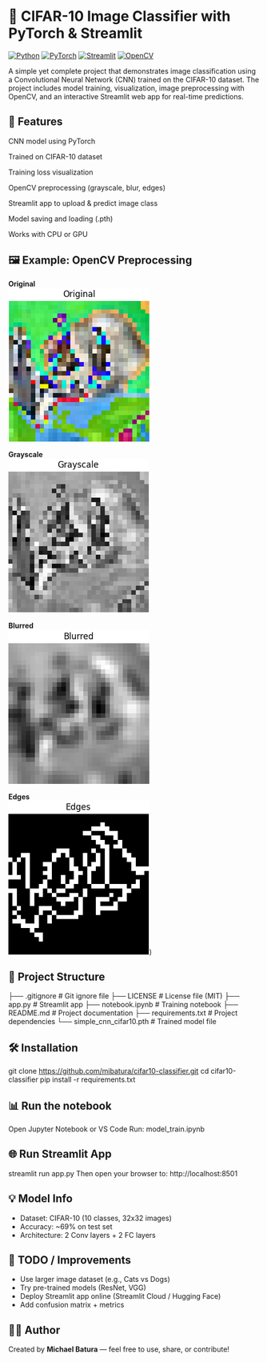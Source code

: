 # 🧠 CIFAR-10 Image Classifier with PyTorch & Streamlit

[![Python](https://img.shields.io/badge/Python-3.8+-blue?logo=python)](https://www.python.org/)
[![PyTorch](https://img.shields.io/badge/PyTorch-Model-red?logo=pytorch)](https://pytorch.org/)
[![Streamlit](https://img.shields.io/badge/Streamlit-App-brightgreen?logo=streamlit)](https://streamlit.io/)
[![OpenCV](https://img.shields.io/badge/OpenCV-Preprocessing-informational?logo=opencv)](https://opencv.org/)

A simple yet complete project that demonstrates image classification using a Convolutional Neural Network (CNN) trained on the CIFAR-10 dataset. The project includes model training, visualization, image preprocessing with OpenCV, and an interactive Streamlit web app for real-time predictions.


## 🚀 Features

CNN model using PyTorch

Trained on CIFAR-10 dataset

Training loss visualization

OpenCV preprocessing (grayscale, blur, edges)

Streamlit app to upload & predict image class

Model saving and loading (.pth)

Works with CPU or GPU


## 🖼️ Example: OpenCV Preprocessing

**Original**  
![orig](example_images/original.png)

**Grayscale**  
![gray](example_images/grayscale.png)

**Blurred**  
![blur](example_images/blurred.png)

**Edges**  
![edge](example_images/edges.png)) 


## 📁 Project Structure

├── .gitignore                 # Git ignore file
├── LICENSE                    # License file (MIT)
├── app.py                     # Streamlit app
├── notebook.ipynb             # Training notebook
├── README.md                  # Project documentation
├── requirements.txt           # Project dependencies
└── simple_cnn_cifar10.pth     # Trained model file


## 🛠️ Installation

git clone https://github.com/mibatura/cifar10-classifier.git
cd cifar10-classifier
pip install -r requirements.txt


## 📊 Run the notebook

Open Jupyter Notebook or VS Code
Run: model_train.ipynb


## 🌐 Run Streamlit App

streamlit run app.py
Then open your browser to: http://localhost:8501


## 💡 Model Info

- Dataset: CIFAR-10 (10 classes, 32x32 images)
- Accuracy: ~69% on test set
- Architecture: 2 Conv layers + 2 FC layers


## 🧪 TODO / Improvements

- Use larger image dataset (e.g., Cats vs Dogs)
- Try pre-trained models (ResNet, VGG)
- Deploy Streamlit app online (Streamlit Cloud / Hugging Face)
- Add confusion matrix + metrics


## 👨‍💻 **Author** 

Created by **Michael Batura** — feel free to use, share, or contribute!


